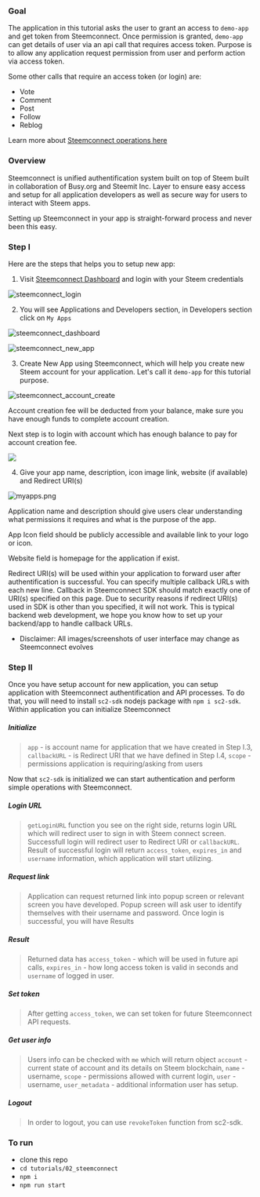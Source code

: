 ### Goal

The application in this tutorial asks the user to grant an access to `demo-app` and get token from Steemconnect. Once permission is granted, `demo-app` can get details of user via an api call that requires access token.
Purpose is to allow any application request permission from user and perform action via access token.

Some other calls that require an access token (or login) are:

*   Vote
*   Comment
*   Post
*   Follow
*   Reblog

Learn more about [Steemconnect operations here](https://github.com/steemit/steemconnect-sdk)

### Overview

Steemconnect is unified authentification system built on top of Steem built in collaboration of Busy.org and Steemit Inc.
Layer to ensure easy access and setup for all application developers as well as secure way for users to interact with Steem apps.

Setting up Steemconnect in your app is straight-forward process and never been this easy.

### Step I

Here are the steps that helps you to setup new app:

1.  Visit [Steemconnect Dashboard](https://steemconnect.com/dashboard) and login with your Steem credentials

![steemconnect_login](https://steemitimages.com/DQmRpjPgR3BTtFCrL553AxZ6CDswPRdbNAAo9CMRxoCdBZV/Screen%20Shot%202018-03-20%20at%2012.31.37.png)

2.  You will see Applications and Developers section, in Developers section click on `My Apps`

![steemconnect_dashboard](https://steemitimages.com/DQmZub5Tt8ZuqpDqYYFCP89ypjeFbePWd63Gud9pouSA34S/Screen%20Shot%202018-03-20%20at%2012.31.58.png)

![steemconnect_new_app](https://steemitimages.com/DQmaShy9S6wRMzUMfiULebdB7KsrdTpQn4HNgaWtfFyVL3E/Screen%20Shot%202018-03-20%20at%2012.32.15.png)

3.  Create New App using Steemconnect, which will help you create new Steem account for your application. Let's call it `demo-app` for this tutorial purpose.

![steemconnect_account_create](https://steemitimages.com/DQmcQvuYJ5wo9xwxmYUHtCkvazfhLHEjwKi8GaNGyZnNSQh/Screen%20Shot%202018-03-20%20at%2012.32.28.png)

Account creation fee will be deducted from your balance, make sure you have enough funds to complete account creation. 

Next step is to login with account which has enough balance to pay for account creation fee.

![](https://steemitimages.com/DQmUtrbpujdNRft5hdEgzMPbGZfgLvXJyRZH9WzKfAWp93p/Screen%20Shot%202018-03-20%20at%2012.32.57.png)

4.  Give your app name, description, icon image link, website (if available) and Redirect URI(s)

![myapps.png](https://steemitimages.com/DQmTMRbV25e4PRLv1tPVADXer4GCTDUmsonuDVmZfjKojFn/myapps.png)

Application name and description should give users clear understanding what permissions it requires and what is the purpose of the app.

App Icon field should be publicly accessible and available link to your logo or icon.

Website field is homepage for the application if exist.

Redirect URI(s) will be used within your application to forward user after authentification is successful. You can specify multiple callback URLs with each new line. Callback in Steemconnect SDK should match exactly one of URI(s) specified on this page. Due to security reasons if redirect URI(s) used in SDK is other than you specified, it will not work.
This is typical backend web development, we hope you know how to set up your backend/app to handle callback URLs.

*   Disclaimer: All images/screenshots of user interface may change as Steemconnect evolves

### Step II

Once you have setup account for new application, you can setup application with Steemconnect authentification and API processes.
To do that, you will need to install `sc2-sdk` nodejs package with `npm i sc2-sdk`.
Within application you can initialize Steemconnect

##### Initialize

> `app` - is account name for application that we have created in Step I.3, `callbackURL` - is Redirect URI that we have defined in Step I.4, `scope` - permissions application is requiring/asking from users

Now that `sc2-sdk` is initialized we can start authentication and perform simple operations with Steemconnect.

##### Login URL

> `getLoginURL` function you see on the right side, returns login URL which will redirect user to sign in with Steem connect screen. Successfull login will redirect user to Redirect URI or `callbackURL`. Result of successful login will return `access_token`, `expires_in` and `username` information, which application will start utilizing.

##### Request link

> Application can request returned link into popup screen or relevant screen you have developed. Popup screen will ask user to identify themselves with their username and password. Once login is successful, you will have Results

##### Result

> Returned data has `access_token` - which will be used in future api calls, `expires_in` - how long access token is valid in seconds and `username` of logged in user.

##### Set token

> After getting `access_token`, we can set token for future Steemconnect API requests.

##### Get user info

> Users info can be checked with `me` which will return object
> `account` - current state of account and its details on Steem blockchain, `name` - username, `scope` - permissions allowed with current login, `user` - username, `user_metadata` - additional information user has setup.

##### Logout

> In order to logout, you can use `revokeToken` function from sc2-sdk.

### To run

*   clone this repo
*   `cd tutorials/02_steemconnect`
*   `npm i`
*   `npm run start`
